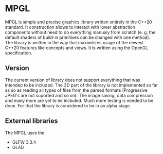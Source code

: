 # MPGL

MPGL is simple and precise graphics library written entirely in the C++20 standard. It construction allows to interact with lower abstraction components without need to do everything manualy from scratch (e. g. the default shaders of build-in primitives can be changed with one method). The library is written in the way that maximilizes usage of the newest C++20 features like concepts and views. It is written using the OpenGL specification.

## Version

The current version of library does not support everything that was intended to be included. The 3D part of the library is not implemented so far as so as reading all types of files from the parsed formats (Progressive JPEG's are not suported and so on). The image saving, data compression and many more are yet to be included. Much more testing is needed to be done. For that the library is concidered to be in an alpha stage.

## External libraries

The MPGL uses the

* GLFW 3.3.4
* GLAD
